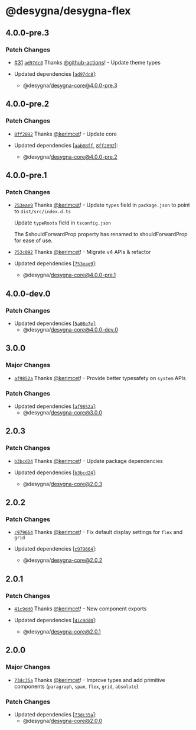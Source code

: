 # @desygna/desygna-flex

## 4.0.0-pre.3

### Patch Changes

- [#31](https://github.com/desygna/desygna/pull/31) [`ad97dc8`](https://github.com/desygna/desygna/commit/ad97dc830a961f5d33f6a045bf833df89d9f68dd) Thanks [@github-actions](https://github.com/apps/github-actions)! - Update theme types

- Updated dependencies [[`ad97dc8`](https://github.com/desygna/desygna/commit/ad97dc830a961f5d33f6a045bf833df89d9f68dd)]:
  - @desygna/desygna-core@4.0.0-pre.3

## 4.0.0-pre.2

### Patch Changes

- [`8ff2892`](https://github.com/desygna/desygna/commit/8ff289204e1af337c314e3a09ea37161ce70ee3b) Thanks [@kerimcet](https://github.com/kerimcet)! - Update core

- Updated dependencies [[`aab08ff`](https://github.com/desygna/desygna/commit/aab08ffcf0631d196bc58b321d40f50e3b7ab755), [`8ff2892`](https://github.com/desygna/desygna/commit/8ff289204e1af337c314e3a09ea37161ce70ee3b)]:
  - @desygna/desygna-core@4.0.0-pre.2

## 4.0.0-pre.1

### Patch Changes

- [`753eae9`](https://github.com/desygna/desygna/commit/753eae9e8c03da67371149bb12098f78da33f526) Thanks [@kerimcet](https://github.com/kerimcet)! - Update `types` field in `package.json` to point to `dist/src/index.d.ts`

  Update `typeRoots` field in `tsconfig.json`

  The $shouldForwardProp property has renamed to shouldForwardProp for ease of use.

- [`753c092`](https://github.com/desygna/desygna/commit/753c0924ecaef4b1fe6890e130d7c5883a311d01) Thanks [@kerimcet](https://github.com/kerimcet)! - Migrate v4 APIs & refactor

- Updated dependencies [[`753eae9`](https://github.com/desygna/desygna/commit/753eae9e8c03da67371149bb12098f78da33f526)]:
  - @desygna/desygna-core@4.0.0-pre.1

## 4.0.0-dev.0

### Patch Changes

- Updated dependencies [[`5a08e7e`](https://github.com/desygna/desygna/commit/5a08e7e2c31f5f97770b98da216a31a4daddc6d1)]:
  - @desygna/desygna-core@4.0.0-dev.0

## 3.0.0

### Major Changes

- [`af9852a`](https://github.com/desygna/desygna/commit/af9852aa7a9f1cea26e3ee198af4006051bfb774) Thanks [@kerimcet](https://github.com/kerimcet)! - Provide better typesafety on `system` APIs

### Patch Changes

- Updated dependencies [[`af9852a`](https://github.com/desygna/desygna/commit/af9852aa7a9f1cea26e3ee198af4006051bfb774)]:
  - @desygna/desygna-core@3.0.0

## 2.0.3

### Patch Changes

- [`b3bcd24`](https://github.com/desygna/desygna/commit/b3bcd24c76c63ede93c3c8940f5c17be93d40370) Thanks [@kerimcet](https://github.com/kerimcet)! - Update package dependencies

- Updated dependencies [[`b3bcd24`](https://github.com/desygna/desygna/commit/b3bcd24c76c63ede93c3c8940f5c17be93d40370)]:
  - @desygna/desygna-core@2.0.3

## 2.0.2

### Patch Changes

- [`c979664`](https://github.com/desygna/desygna/commit/c979664361ff9b29fd25980508e745366399451c) Thanks [@kerimcet](https://github.com/kerimcet)! - Fix default display settings for `flex` and `grid`

- Updated dependencies [[`c979664`](https://github.com/desygna/desygna/commit/c979664361ff9b29fd25980508e745366399451c)]:
  - @desygna/desygna-core@2.0.2

## 2.0.1

### Patch Changes

- [`41c9dd0`](https://github.com/desygna/desygna/commit/41c9dd00e778969cb8d420f0f039cad83d2bb550) Thanks [@kerimcet](https://github.com/kerimcet)! - New component exports

- Updated dependencies [[`41c9dd0`](https://github.com/desygna/desygna/commit/41c9dd00e778969cb8d420f0f039cad83d2bb550)]:
  - @desygna/desygna-core@2.0.1

## 2.0.0

### Major Changes

- [`73dc35a`](https://github.com/desygna/desygna/commit/73dc35a87f66d75e087d8eab182457eb59694c5f) Thanks [@kerimcet](https://github.com/kerimcet)! - Improve types and add primitive components (`paragraph`, `span`, `flex`, `grid`, `absolute`)

### Patch Changes

- Updated dependencies [[`73dc35a`](https://github.com/desygna/desygna/commit/73dc35a87f66d75e087d8eab182457eb59694c5f)]:
  - @desygna/desygna-core@2.0.0
